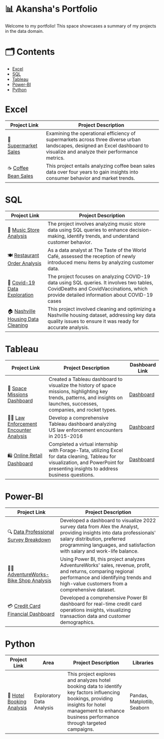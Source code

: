 # 📊 Akansha's Portfolio
Welcome to my portfolio! This space showcases a summary of my projects in the data domain.

# 🗂️ Contents
  - [Excel](#excel) 
  - [SQL](#sql)
  - [Tableau](#tableau)
  - [Power-BI](#power-bi)
  - [Python](#python)

  # Excel 
| Project Link | Project Description | 
|---|---|
🏪 [Supermarket Sales](https://www.linkedin.com/in/akanshashaw230816/recent-activity/all/) | Examining the operational efficiency of supermarkets across three diverse urban landscapes, designed an Excel dashboard to visualize and analyze their performance metrics. |
| ☕️ [Coffee Bean Sales](https://github.com/as16082023/Coffee-Bean-Sales-Analysis) | This project entails analyzing coffee bean sales data over four years to gain insights into consumer behavior and market trends. |



  
  # SQL
  | Project Link | Project Description | 
|---|---|
🎵 [Music Store Analysis](https://github.com/as16082023/Music-Store-Analysis) |The project involves analyzing music store data using SQL queries to enhance decision-making, identify trends, and understand customer behavior. |
| 🍽️ [Restaurant Order Analysis](https://github.com/as16082023/Restaurant-Order-Analysis) |As a data analyst at The Taste of the World Café, assessed the reception of newly introduced menu items by analyzing customer data. |
| 🦠 [Covid-19 Data Exploration](https://github.com/as16082023/COVID-19--Data-Exploration-) |  The project focuses on analyzing COVID-19 data using SQL queries. It involves two tables, CovidDeaths and CovidVaccinations, which provide detailed information about COVID-19 cases |
| 🏠 [Nashville Housing Data Cleaning](https://github.com/as16082023/Nashville-Housing-Data-Cleaning-Project) | This project involved cleaning and optimizing a Nashville housing dataset, addressing key data quality issues to ensure it was ready for accurate analysis. |

  # Tableau
  | Project Link | Project Description | Dashboard Link
|---|---|---|
🚀 [Space Missions Dashboard](https://github.com/as16082023/Space-Missions-dashboard) | Created a Tableau dashboard to visualize the history of space missions, highlighting key trends, patterns, and insights on launches, successes, companies, and rocket types. | [Dashboard](https://public.tableau.com/app/profile/akansha.shaw/viz/Book_spacemissions/Dashboard1) |
| 👮‍♂️ [Law Enforcement Encounter Analysis](https://github.com/as16082023/Police-Encounter-Case-Study) | Develop a comprehensive Tableau dashboard analyzing US law enforcement encounters in 2015-2016 | [Dashboard](https://public.tableau.com/app/profile/akansha.shaw/viz/Book_policeencounter/Dashboard1) |
| 🛍 [Online Retail Dashboard](https://github.com/as16082023/Forage--TATA--Virtual-Internship) | Completed a virtual internship with Forage-Tata, utilizing Excel for data cleaning, Tableau for visualization, and PowerPoint for presenting insights to address business questions.  |  [Dashboard](https://public.tableau.com/app/profile/akansha.shaw/viz/book_onlineretail/Dashboard1) |


  # Power-BI
  | Project Link | Project Description | 
|---|---|
🔍 [Data Professional Survey Breakdown](https://github.com/as16082023/Data-Professional-Survey-Breakdown-) |  Developed a dashboard to visualize 2022 survey data from Alex the Analyst, providing insights into data professionals' salary distribution, preferred programming languages, and satisfaction with salary and work-life balance. |
| 🚴‍♂️  [AdventureWorks- Bike Shop Analysis ](https://github.com/as16082023/AdventureWorks--Bike-Shop--Dashboard) | Using Power BI, this project analyzes AdventureWorks' sales, revenue, profit, and returns, comparing regional performance and identifying trends and high-value customers from a comprehensive dataset. |
| 💳 [Credit Card Financial Dashboard](https://github.com/as16082023/Credit-Card-Financial-Dashboard) | Developed a comprehensive Power BI dashboard for real-time credit card operations insights, visualizing transaction data and customer demographics.  |


  # Python
  | Project Link | Area | Project Description | Libraries |
|---|---| --- | --- |
🏨 [Hotel Booking Analysis](https://github.com/as16082023/Hotel-Booking-Analysis-EDA-) | Exploratory Data Analysis | This project explores and analyzes hotel booking data to identify key factors influencing bookings, providing insights for hotel management to enhance business performance through targeted campaigns. | Pandas, Matplotlib, Seaborn


